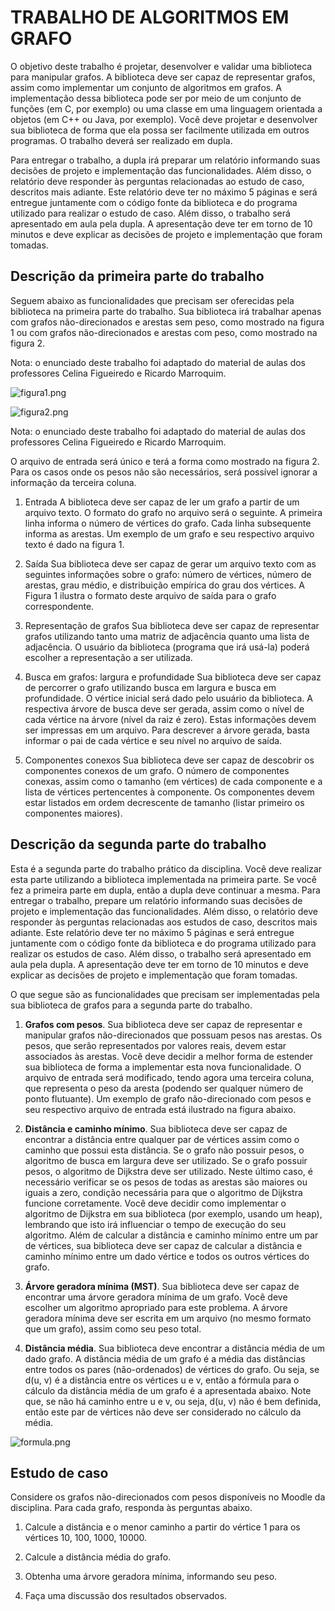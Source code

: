 # TRABALHO DE ALGORITMOS EM GRAFO

O objetivo deste trabalho é projetar, desenvolver e validar uma biblioteca para manipular grafos. A biblioteca deve ser capaz de representar grafos, assim como implementar um conjunto de algoritmos em grafos. A implementação dessa biblioteca pode ser por meio de um conjunto de funções (em C, por exemplo) ou uma classe em uma linguagem orientada a objetos (em C++ ou Java, por exemplo). Você deve projetar e desenvolver sua biblioteca de forma que ela possa ser facilmente utilizada em outros programas. O trabalho deverá ser realizado em dupla.

Para entregar o trabalho, a dupla irá preparar um relatório informando suas decisões de projeto e implementação das funcionalidades. Além disso, o relatório deve responder às perguntas relacionadas ao estudo de caso, descritos mais adiante. Este relatório deve ter no máximo 5 páginas e será entregue juntamente com o código fonte da biblioteca e do programa utilizado para realizar o estudo de caso. Além disso, o trabalho será apresentado em aula pela dupla. A apresentação deve ter em torno de 10 minutos e deve explicar as decisões de projeto e implementação que foram tomadas.

## Descrição da primeira parte do trabalho

Seguem abaixo as funcionalidades que precisam ser oferecidas pela biblioteca na primeira parte do trabalho. Sua biblioteca irá trabalhar apenas com grafos não-direcionados e arestas sem peso, como mostrado na figura 1 ou com grafos não-direcionados e arestas com peso, como mostrado na figura 2.

Nota: o enunciado deste trabalho foi adaptado do material de aulas dos professores Celina Figueiredo e Ricardo Marroquim.

![figura1.png](attachment:figura1.png)

![figura2.png](attachment:figura2.png)


Nota: o enunciado deste trabalho foi adaptado do material de aulas dos professores Celina Figueiredo e Ricardo Marroquim.

O arquivo de entrada será único e terá a forma como mostrado na figura 2. Para os casos onde os pesos não são necessários, será possível ignorar a informação da terceira coluna.

1. Entrada
A biblioteca deve ser capaz de ler um grafo a partir de um arquivo texto. O formato do grafo no arquivo será o seguinte. A primeira linha informa o número de vértices do grafo. Cada linha subsequente informa as arestas. Um exemplo de um grafo e seu respectivo arquivo texto é dado na figura 1.

2. Saída
Sua biblioteca deve ser capaz de gerar um arquivo texto com as seguintes informações sobre o grafo: número de vértices, número de arestas, grau médio, e distribuição empírica do grau dos vértices. A Figura 1 ilustra o formato deste arquivo de saída para o grafo correspondente.

3. Representação de grafos
Sua biblioteca deve ser capaz de representar grafos utilizando tanto uma matriz de adjacência quanto uma lista de adjacência. O usuário da biblioteca (programa que irá usá-la) poderá escolher a representação a ser utilizada.

4. Busca em grafos: largura e profundidade
Sua biblioteca deve ser capaz de percorrer o grafo utilizando busca em largura e busca em profundidade. O vértice inicial será dado pelo usuário da biblioteca. A respectiva árvore de busca deve ser gerada, assim como o nível de cada vértice na árvore (nível da raiz é zero). Estas informações devem ser impressas em um arquivo. Para descrever a árvore gerada, basta informar o pai de cada vértice e seu nível no arquivo de saída.

5. Componentes conexos
Sua biblioteca deve ser capaz de descobrir os componentes conexos de um grafo. O número de componentes conexas, assim como o tamanho (em vértices) de cada componente e a lista de vértices pertencentes à componente. Os componentes devem estar listados em ordem decrescente de tamanho (listar primeiro os componentes maiores).

## Descrição da segunda parte do trabalho

Esta é a segunda parte do trabalho prático da disciplina. Você deve realizar esta parte utilizando a biblioteca implementada na primeira parte. Se você fez a primeira parte em dupla, então a dupla deve continuar a mesma. Para entregar o trabalho, prepare um relatório informando suas decisões de projeto e implementação das funcionalidades. Além disso, o relatório deve responder às perguntas relacionadas aos estudos de caso, descritos mais adiante. Este relatório deve ter no máximo 5 páginas e será entregue juntamente com o código fonte da biblioteca e do programa utilizado para realizar os estudos de caso. Além disso, o trabalho será apresentado em aula pela dupla. A apresentação deve ter em torno de 10 minutos e deve explicar as decisões de projeto e implementação que foram tomadas.

O que segue são as funcionalidades que precisam ser implementadas pela sua biblioteca de grafos para a segunda parte do trabalho.

1. **Grafos com pesos**. Sua biblioteca deve ser capaz de representar e manipular grafos não-direcionados que possuam pesos nas arestas. Os pesos, que serão representados por valores reais, devem estar associados às arestas. Você deve decidir a melhor forma de estender sua biblioteca de forma a implementar esta nova funcionalidade. O arquivo de entrada será modificado, tendo agora uma terceira coluna, que representa o peso da aresta (podendo ser qualquer número de ponto flutuante). Um exemplo de grafo não-direcionado com pesos e seu respectivo arquivo de entrada está ilustrado na figura abaixo.

2. **Distância e caminho mínimo**. Sua biblioteca deve ser capaz de encontrar a distância entre qualquer par de vértices assim como o caminho que possui esta distância. Se o grafo não possuir pesos, o algoritmo de busca em largura deve ser utilizado. Se o grafo possuir pesos, o algoritmo de Dijkstra deve ser utilizado. Neste último caso, é necessário verificar se os pesos de todas as arestas são maiores ou iguais a zero, condição necessária para que o algoritmo de Dijkstra funcione corretamente. Você deve decidir como implementar o algoritmo de Dijkstra em sua biblioteca (por exemplo, usando um heap), lembrando que isto irá influenciar o tempo de execução do seu algoritmo. Além de calcular a distância e caminho mínimo entre um par de vértices, sua biblioteca deve ser capaz de calcular a distância e caminho mínimo entre um dado vértice e todos os outros vértices do grafo.

3. **Árvore geradora mínima (MST)**. Sua biblioteca deve ser capaz de encontrar uma árvore geradora mínima de um grafo. Você deve escolher um algoritmo apropriado para este problema. A árvore geradora mínima deve ser escrita em um arquivo (no mesmo formato que um grafo), assim como seu peso total.

4. **Distância média**. Sua biblioteca deve encontrar a distância média de um dado grafo. A distância média de um grafo é a média das distâncias entre todos os pares (não-ordenados) de vértices do grafo. Ou seja, se d(u, v) é a distância entre os vértices u e v, então a fórmula para o cálculo da distância média de um grafo é a apresentada abaixo. Note que, se não há caminho entre u e v, ou seja, d(u, v) não é bem definida, então este par de vértices não deve ser considerado no cálculo da média.

![formula.png](attachment:formula.png)

## Estudo de caso

Considere os grafos não-direcionados com pesos disponíveis no Moodle da disciplina. Para cada grafo, responda às perguntas abaixo.

1. Calcule a distância e o menor caminho a partir do vértice 1 para os vértices 10, 100, 1000, 10000. 

2. Calcule a distância média do grafo.

3. Obtenha uma árvore geradora mínima, informando seu peso.

4. Faça uma discussão dos resultados observados. 